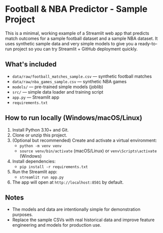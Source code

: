
# Football & NBA Predictor - Sample Project

This is a minimal, working example of a Streamlit web app that predicts match outcomes for a sample football dataset and a sample NBA dataset.
It uses synthetic sample data and very simple models to give you a ready-to-run project so you can try Streamlit + GitHub deployment quickly.

## What's included
- `data/raw/football_matches_sample.csv` — synthetic football matches
- `data/raw/nba_games_sample.csv` — synthetic NBA games
- `models/` — pre-trained simple models (joblib)
- `src/` — simple data loader and training script
- `app.py` — Streamlit app
- `requirements.txt`

## How to run locally (Windows/macOS/Linux)
1. Install Python 3.10+ and Git.
2. Clone or unzip this project.
3. (Optional but recommended) Create and activate a virtual environment:
   - `python -m venv venv`
   - `source venv/bin/activate` (macOS/Linux) or `venv\Scripts\activate` (Windows)
4. Install dependencies:
   - `pip install -r requirements.txt`
5. Run the Streamlit app:
   - `streamlit run app.py`
6. The app will open at `http://localhost:8501` by default.

## Notes
- The models and data are intentionally simple for demonstration purposes.
- Replace the sample CSVs with real historical data and improve feature engineering and models for production use.
